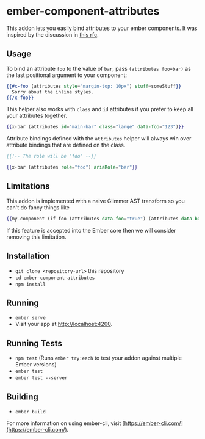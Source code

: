 # ember-component-attributes

This addon lets you easily bind attributes to your ember components.
It was inspired by the discussion in [this rfc](https://github.com/emberjs/rfcs/pull/242).

## Usage

To bind an attribute `foo` to the value of `bar`, pass `(attributes foo=bar)` as the last positional argument to your component:

```hbs
{{#x-foo (attributes style="margin-top: 10px") stuff=someStuff}}
  Sorry about the inline styles.
{{/x-foo}}
```

This helper also works with `class` and `id` attributes if you prefer to keep all your attributes together.

```hbs
{{x-bar (attributes id="main-bar" class="large" data-foo="123")}}
```

Attribute bindings defined with the `attributes` helper will always win over attribute bindings that are defined on the class.

```hbs
{{!-- The role will be "foo" --}}

{{x-bar (attributes role="foo") ariaRole="bar"}}
```

## Limitations

This addon is implemented with a naive Glimmer AST transform so you can't do fancy things like

```hbs
{{my-component (if foo (attributes data-foo="true") (attributes data-bar="true"))}}
```

If this feature is accepted into the Ember core then we will consider removing this limitation.

## Installation

* `git clone <repository-url>` this repository
* `cd ember-component-attributes`
* `npm install`

## Running

* `ember serve`
* Visit your app at [http://localhost:4200](http://localhost:4200).

## Running Tests

* `npm test` (Runs `ember try:each` to test your addon against multiple Ember versions)
* `ember test`
* `ember test --server`

## Building

* `ember build`

For more information on using ember-cli, visit [https://ember-cli.com/](https://ember-cli.com/).
